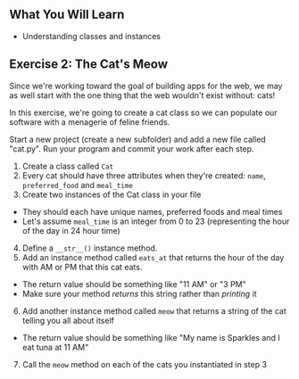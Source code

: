 ## What You Will Learn

* Understanding classes and instances

## Exercise 2: The Cat's Meow

Since we're working toward the goal of building apps for the web, we may as well start with the one thing that the web wouldn't exist without: cats!

In this exercise, we're going to create a cat class so we can populate our software with a menagerie of feline friends.

Start a new project (create a new subfolder) and add a new file called "cat.py". Run your program and commit your work after each step.

1. Create a class called `Cat`
2. Every cat should have three attributes when they're created: `name`, `preferred_food` and `meal_time`
3. Create two instances of the Cat class in your file
  * They should each have unique names, preferred foods and meal times
  * Let's assume `meal_time` is an integer from 0 to 23 (representing the hour of the day in 24 hour time)
4. Define a `__str__()` instance method.
5. Add an instance method called `eats_at` that returns the hour of the day with AM or PM that this cat eats.
  * The return value should be something like "11 AM" or "3 PM"
  * Make sure your method _returns_ this string rather than _printing_ it
6. Add another instance method called `meow` that returns a string of the cat telling you all about itself
  * The return value should be something like "My name is Sparkles and I eat tuna at 11 AM"
7. Call the `meow` method on each of the cats you instantiated in step 3
